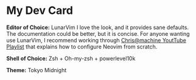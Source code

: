 # My Dev Card
**Editor of Choice:** LunarVim
I love the look, and it provides sane defaults. The documentation could be better,
but it is concise. For anyone wanting use LunarVim, I recommend working through 
[Chris@machine YoutTube Playlist](https://www.youtube.com/watch?v=ctH-a-1eUME&list=PLhoH5vyxr6Qq41NFL4GvhFp-WLd5xzIzZ) that explains how to configure Neovim from scratch. 

**Shell of Choice:** Zsh + Oh-my-zsh + powerlevel10k

**Theme:** Tokyo Midnight


